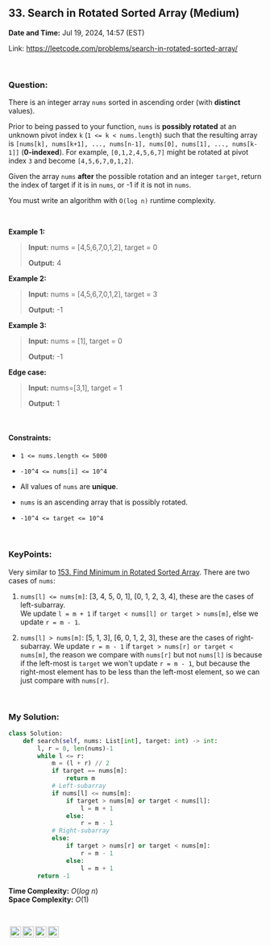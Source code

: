 ## 33. Search in Rotated Sorted Array (Medium)
**Date and Time:** Jul 19, 2024, 14:57 (EST)

Link: https://leetcode.com/problems/search-in-rotated-sorted-array/

<br>

### Question:
There is an integer array `nums` sorted in ascending order (with **distinct** values).

Prior to being passed to your function, `nums` is **possibly rotated** at an unknown pivot index `k` (`1 <= k < nums.length`) such that the resulting array is `[nums[k], nums[k+1], ..., nums[n-1], nums[0], nums[1], ..., nums[k-1]]` (**0-indexed**). For example, `[0,1,2,4,5,6,7]` might be rotated at pivot index `3` and become `[4,5,6,7,0,1,2]`.

Given the array `nums` **after** the possible rotation and an integer `target`, return the index of target if it is in `nums`, or -1 if it is not in `nums`.

You must write an algorithm with `O(log n)` runtime complexity.

<br>

**Example 1:**
> **Input:** nums = [4,5,6,7,0,1,2], target = 0
> 
> **Output:** 4

**Example 2:**
> **Input:** nums = [4,5,6,7,0,1,2], target = 3
> 
> **Output:** -1

**Example 3:**
> **Input:** nums = [1], target = 0
>  
> **Output:** -1

**Edge case:**
> **Input:** nums=[3,1], target = 1
> 
> **Output:** 1

<br>

#### Constraints:
* `1 <= nums.length <= 5000`

* `-10^4 <= nums[i] <= 10^4`

* All values of `nums` are **unique**.

* `nums` is an ascending array that is possibly rotated.

* `-10^4 <= target <= 10^4`

<br>

### KeyPoints: 
Very similar to [153. Find Minimum in Rotated Sorted Array](./questions/153.Find_Minimum_in_Rotated_Sorted_Array(Medium).md). There are two cases of `nums`:

1. `nums[l] <= nums[m]`: [3, 4, 5, 0, 1], [0, 1, 2, 3, 4], these are the cases of left-subarray. <br>
We update `l = m + 1` if `target < nums[l] or target > nums[m]`, else we update `r = m - 1`.

2. `nums[l] > nums[m]`: [5, 1, 3], [6, 0, 1, 2, 3], these are the cases of right-subarray.
We update  `r = m - 1` if `target > nums[r] or target < nums[m]`, the reason we compare with `nums[r]` but not `nums[l]` is because if the left-most is `target` we won't update `r = m - 1`, but because the right-most element has to be less than the left-most element, so we can just compare with `nums[r]`.

<br>

### My Solution:
```python
class Solution:
    def search(self, nums: List[int], target: int) -> int:
        l, r = 0, len(nums)-1
        while l <= r:
            m = (l + r) // 2
            if target == nums[m]:
                return m
            # Left-subarray
            if nums[l] <= nums[m]:
                if target > nums[m] or target < nums[l]:
                    l = m + 1
                else:
                    r = m - 1
            # Right-subarray
            else:
                if target > nums[r] or target < nums[m]:
                    r = m - 1
                else:
                    l = m + 1
        return -1
```
**Time Complexity:** $O(log\ n)$ <br>
**Space Complexity:** $O(1)$

<br>

<img style="height:22px!important;margin-left:3px;vertical-align:text-bottom;" src="https://mirrors.creativecommons.org/presskit/icons/cc.svg?ref=chooser-v1" alt="CC BY-NC-SA" title="CC BY-NC-SA"><img style="height:22px!important;margin-left:3px;vertical-align:text-bottom;" src="https://mirrors.creativecommons.org/presskit/icons/by.svg?ref=chooser-v1" alt="BY: credit must be given to the creator" title="BY: credit must be given to the creator"><img style="height:22px!important;margin-left:3px;vertical-align:text-bottom;" src="https://mirrors.creativecommons.org/presskit/icons/nc.svg?ref=chooser-v1" alt="NC: Only noncommercial uses of the work are permitted" title="NC: Only noncommercial uses of the work are permitted"><img style="height:22px!important;margin-left:3px;vertical-align:text-bottom;" src="https://mirrors.creativecommons.org/presskit/icons/sa.svg?ref=chooser-v1" alt="SA: Adaptations must be shared under the same terms" title="SA: Adaptations must be shared under the same terms">